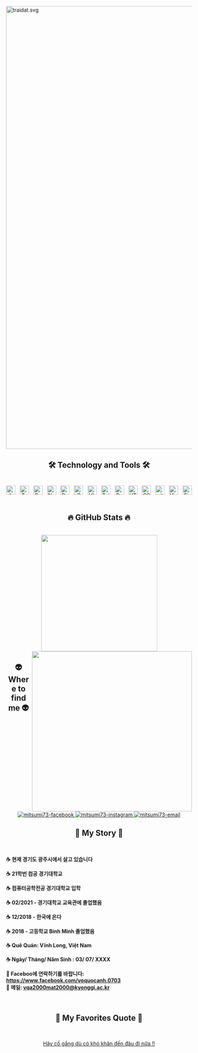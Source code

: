 <!-- VQA_IoT Profile -->
<a href="#" target="_blank">
  <img src="traidat.svg" width="1200" alt="traidat.svg" />
</a>

<h2 align="center">🛠 Technology and Tools 🛠</h2>
<br>
  <div align="center">
<span><img src="https://img.shields.io/badge/JavaScript-282C34?logo=javascript&logoColor=F7DF1E" alt="JavaScript logo" title="JavaScript" height="25" /></span>
&nbsp;
<span><img src="https://img.shields.io/badge/TypeScript-282C34?logo=typescript&logoColor=3178C6" alt="TypeScript logo" title="TypeScript" height="25" /></span>
&nbsp;
<span><img src="https://img.shields.io/badge/ReactJS-282C34?logo=react&logoColor=61DAFB" alt="ReactJS logo" title="ReactJS" height="25" /></span>
&nbsp;
<span><img src="https://img.shields.io/badge/Notion-282C34?logo=notion&logoColor=000000" alt="Notion logo" title="Notion" height="25" /></span>
&nbsp;
<span><img src="https://img.shields.io/badge/Docker-282C34?logo=docker&logoColor=2496ED" alt="Docker logo" title="Docker" height="25" /></span>
&nbsp;
<span><img src="https://img.shields.io/badge/C Programming-282C34?logo=C&logoColor=4FC08D" alt="C logo" title="C Programming" height="25" /></span>
&nbsp;
<span><img src="https://img.shields.io/badge/Ubuntu-282C34?logo=ubuntu&logoColor=47A248" alt="Ubuntu logo" title="Ubuntu" height="25" /></span>
&nbsp;
<span><img src="https://img.shields.io/badge/Tailwind%20CSS-282C34?logo=tailwind-css&logoColor=38B2AC" alt="TailwindCSS logo" title="TailwindCSS" height="25" /></span>
&nbsp;
<span><img src="https://img.shields.io/badge/Python-282C34?logo=python&logoColor=FFE873" alt="Python logo" title="" height="25" /></span>
&nbsp;
<span><img src="https://img.shields.io/badge/HTML5-282C34?logo=html5&logoColor=E34F26" alt="HTML5 logo" title="HTML5" height="25" /></span>
&nbsp;
<span><img src="https://img.shields.io/badge/CSS3-282C34?logo=css3&logoColor=1572B6" alt="CSS3 logo" title="CSS3" height="25" /></span>
&nbsp;
<span><img src="https://img.shields.io/badge/git-282C34?logo=git&logoColor=F05032" alt="git logo" title="git" height="25" /></span>
&nbsp;
<span><img src="https://img.shields.io/badge/VS%20Code-282C34?logo=visual-studio-code&logoColor=007ACC" alt="Visual Studio Code logo" title="Visual Studio Code" height="25" /></span>
&nbsp;
<span><img src="https://img.shields.io/badge/Firebase-282C34?logo=firebase&logoColor=FFCA28" alt="Firebase logo" title="Firebase" height="25" /></span>
&nbsp;


<br>
<h2 align="center">🔥 GitHub Stats 🔥</h2>
<br>
<div align="center">
  </a>
  <a href="#" title="mitsumi73">
    <img width="315" align="center" src="https://github-readme-stats.vercel.app/api/top-langs/?username=mitsumi73&hide=c%23,powershell,Mathematica,Ruby,Objective-C,Objective-C%2b%2b,Cuda&title_color=61dafb&text_color=ffffff&icon_color=61dafb&bg_color=20232a&langs_count=8&layout=compact&border_color=61dafb&hide_border=true" />
  </a>
  <a href="#" title="mitsumi73">
    <img align="right" width="434" src="https://github-readme-stats.vercel.app/api?username=mitsumi73&show_icons=true&theme=react&border_color=61dafb&hide_border=true" />
  </a>
</div>

  <h2 align="center">👽 Where to find me 👽</h2>
<br>
<div align="center">
  <a href="https://facebook.com/voquocanh.0703" target="blank">
    <img src="https://img.icons8.com/bubbles/100/000000/facebook-new.png" alt="mitsumi73-facebook" />
  </a>
  <a href="https://instagram.com/donghwan73" target="blank">
    <img src="https://img.icons8.com/bubbles/100/000000/instagram.png" alt="mitsumi73-instagram" />
  </a>
  <a href="mailto:vqa2000mat2000@kyonggi.ac.kr" target="top">
    <img src="https://img.icons8.com/bubbles/100/000000/apple-mail.png" alt="mitsumi73-email" />
  </a>
</div>
<h2 align="center">📖 My Story 📖</h2>
<br>
<div align="left">
<p><strong>☕ 현제 경기도 광주시에서  살고 있습니다 </strong></p>
<p><strong>☕ 21학번 컴공 경기대학교 </strong></p>
<p><strong>☕ 컴퓨터공학전공 경기대학교 입학 </strong></p>
<p><strong>☕ 02/2021 - 경기대학교 교육관에 졸업했음 </strong></p>
<p><strong>☕ 12/2018 - 한국에 온다 </strong></p>
<p><strong>☕ 2018 - 고등학교 Binh Minh 졸업했음 </strong></p>
<p><strong>☕ Quê Quán: Vĩnh Long, Việt Nam </strong></p>
<p><strong>☕ Ngày/ Tháng/ Năm Sinh : 03/ 07/ XXXX </strong></p>
<p>
  <strong>🔗 Faceboo에 연락하기를 바랍니다: <a href="https://www.facebook.com/voquocanh.0703" target="_blank">https://www.facebook.com/voquocanh.0703</a></strong>
  <br>
  <strong>📧 메일: <a href="mailto:vqa2000mat2000@kyonggi.ac.kr" target="_top">vqa2000mat2000@kyonggi.ac.kr</a></strong>
</p>
<br>
<h2 align="center">📑 My Favorites Quote 📑</h2>
<br>
<a href="#" target="_blank">
<div align="center">
  <p> Hãy cố gắng dù có khó khăn đến đâu đi nữa !! </p>
</a>
